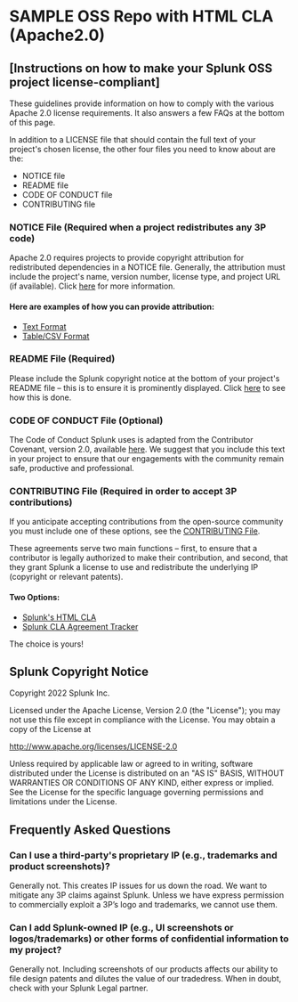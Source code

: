 # SAMPLE OSS Repo with HTML CLA (Apache2.0)

## [Instructions on how to make your Splunk OSS project license-compliant]

These guidelines provide information on how to comply with the various Apache 2.0 license requirements. It also answers a few FAQs at the bottom of this page.

In addition to a LICENSE file that should contain the full text of your project's chosen license, the other four files you need to know about are the: 

*  NOTICE file
*  README file
*  CODE OF CONDUCT file
*  CONTRIBUTING file

### NOTICE File (Required when a project redistributes any 3P code)

Apache 2.0 requires projects to provide copyright attribution for redistributed dependencies in a NOTICE file.  Generally, the attribution must include the project's name, version number, license type, and project URL (if available). Click [here](https://infra.apache.org/licensing-howto.html)
for more information.

#### Here are examples of how you can provide attribution:  

* [Text Format](https://github.com/mbunda-splunk/SAMPLE-OSS-Repo-Apache2.0-with-HTML-CLA/blob/main/NOTICE_Option1) 
* [Table/CSV Format](https://github.com/mbunda-splunk/SAMPLE-OSS-Repo-Apache2.0-with-HTML-CLA/blob/main/NOTICE_Option2.csv)


### README File (Required)

Please include the Splunk copyright notice at the bottom of your project's README file – this is to ensure it is prominently displayed.  Click [here](https://github.com/mbunda-splunk/SAMPLE-OSS-Repo-Apache2.0-with-HTML-CLA/blob/main/Sample_README.md) to see how this is done. 

### CODE OF CONDUCT File (Optional)

The Code of Conduct Splunk uses is adapted from the Contributor Covenant, version 2.0, available [here](https://www.contributor-covenant.org/version/2/0/code_of_conduct.html).  We suggest that you include this text in your project to ensure that our engagements with the community remain safe, productive and professional.

###  CONTRIBUTING File (Required in order to accept 3P contributions)

If you anticipate accepting contributions from the open-source community you must include one of these options, see the [CONTRIBUTING File](https://github.com/mbunda-splunk/SAMPLE-OSS-Repo-Apache2.0-with-HTML-CLA/blob/main/CONTRIBUTING_Sample1.md). 

These agreements serve two main functions – first, to ensure that a contributor is legally authorized to make their contribution, and second, that they grant Splunk a license to use and redistribute the underlying IP (copyright or relevant patents).

#### Two Options: 

* [Splunk's HTML CLA](https://www.splunk.com/en_us/form/contributions.html)
* [Splunk CLA Agreement Tracker](https://github.com/splunk/cla-agreement)

The choice is yours!

## Splunk Copyright Notice

Copyright 2022 Splunk Inc.

Licensed under the Apache License, Version 2.0 (the "License"); you may not use this file except in compliance with the License. You may obtain a copy of the License at

http://www.apache.org/licenses/LICENSE-2.0

Unless required by applicable law or agreed to in writing, software distributed under the License is distributed on an "AS IS" BASIS, WITHOUT WARRANTIES OR CONDITIONS OF ANY KIND, either express or implied. See the License for the specific language governing permissions and limitations under the License.

## Frequently Asked Questions

### Can I use a third-party's proprietary IP (e.g., trademarks and product screenshots)?
Generally not. This creates IP issues for us down the road. We want to mitigate any 3P claims against Splunk. Unless we have express permission to commercially exploit a 3P’s logo and trademarks, we cannot use them.    

### Can I add Splunk-owned IP (e.g., UI screenshots or logos/trademarks) or other forms of confidential information to my project?
Generally not.  Including screenshots of our products affects our ability to file design patents and dilutes the value of our tradedress.  When in         doubt, check with your Splunk Legal partner. 
